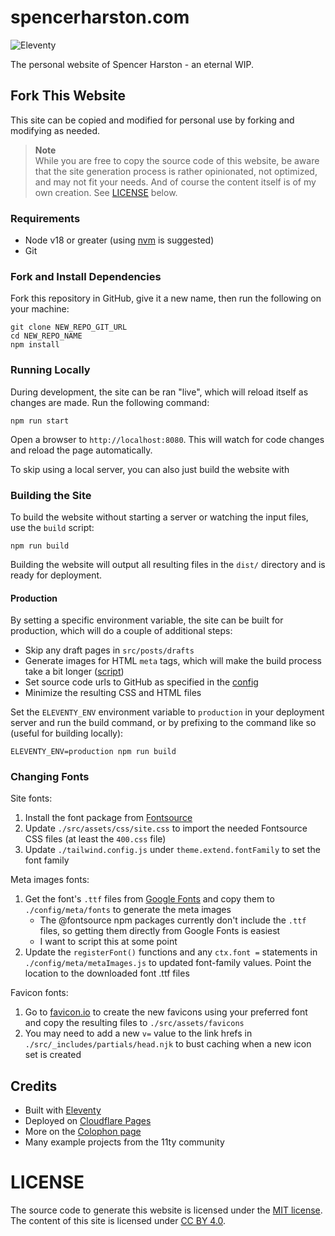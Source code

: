 # spencerharston.com

![Eleventy](https://img.shields.io/badge/eleventy-4.0.2-blue)

The personal website of Spencer Harston - an eternal WIP.

## Fork This Website

This site can be copied and modified for personal use by forking and modifying as needed.

> **Note**  
> While you are free to copy the source code of this website, be aware that the site generation process is rather opinionated, not optimized, and may not fit your needs. And of course the content itself is of my own creation. See [LICENSE](#license) below.

### Requirements
* Node v18 or greater (using [nvm](https://github.com/nvm-sh/nvm) is suggested)
* Git

### Fork and Install Dependencies

Fork this repository in GitHub, give it a new name, then run the following on your machine:

```
git clone NEW_REPO_GIT_URL
cd NEW_REPO_NAME
npm install
```

### Running Locally

During development, the site can be ran "live", which will reload itself as changes are made. Run the following command:

```
npm run start
```
Open a browser to `http://localhost:8080`. This will watch for code changes and reload the page automatically.

To skip using a local server, you can also just build the website with


### Building the Site

To build the website without starting a server or watching the input files, use the `build` script:

```
npm run build
```

Building the website will output all resulting files in the `dist/` directory and is ready for deployment.

#### Production

By setting a specific environment variable, the site can be built for production, which will do a couple of additional steps:

 - Skip any draft pages in `src/posts/drafts`
 - Generate images for HTML `meta` tags, which will make the build process take a bit longer ([script](./config/meta/metaImage.js))
 - Set source code urls to GitHub as specified in the [config](./config/config.js)
 - Minimize the resulting CSS and HTML files 

Set the `ELEVENTY_ENV` environment variable to `production` in your deployment server and run the build command, or by prefixing to the command like so (useful for building locally):

```
ELEVENTY_ENV=production npm run build
```

### Changing Fonts
Site fonts:
1. Install the font package from [Fontsource](https://fontsource.org/)
2. Update `./src/assets/css/site.css` to import the needed Fontsource CSS files (at least the `400.css` file)
3. Update `./tailwind.config.js` under `theme.extend.fontFamily` to set the font family 

Meta images fonts:
1. Get the font's `.ttf` files from [Google Fonts](https://fonts.google.com) and copy them to `./config/meta/fonts` to generate the meta images
    - The @fontsource npm packages currently don't include the `.ttf` files, so getting them directly from Google Fonts is easiest
    - I want to script this at some point
2. Update the `registerFont()` functions and any `ctx.font =` statements in `./config/meta/metaImages.js` to updated font-family values. Point the location to the downloaded font .ttf files

Favicon fonts:
1. Go to [favicon.io](https://favicon.io) to create the new favicons using your preferred font and copy the resulting files to `./src/assets/favicons`
2. You may need to add a new `v=` value to the link hrefs in `./src/_includes/partials/head.njk` to bust caching when a new icon set is created


## Credits

* Built with [Eleventy](https://www.11ty.dev)
* Deployed on [Cloudflare Pages](https://pages.cloudflare.com/)
* More on the [Colophon page](https://www.spencerharston.com/colophon)
* Many example projects from the 11ty community

# LICENSE
The source code to generate this website is licensed under the [MIT license](/LICENSE). The content of this site is licensed under [CC BY 4.0](https://creativecommons.org/licenses/by/4.0/).
